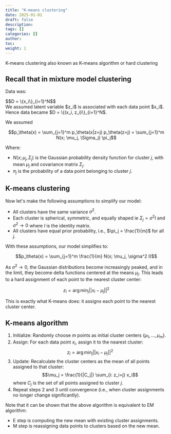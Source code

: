 ```yaml
---
title: "K-means clustering"
date: 2025-01-01
draft: false
description:
tags: []
categories: []
author:
toc:
weight: 1
---
```


K-means clustering also known as K-means algorithm or hard clustering

## Recall that in mixture model clustering

Data was: 
<div class="math-katex">
$$D = \{x_i\}_{i=1}^N$$
</div>
 We assumed latent variable $z_i$ is associated with each data point $x_i$. Hence data became $D = \{(x_i, z_i)\}_{i=1}^N$.

We assumed 
  
  $$p_\theta(x) = \sum_{j=1}^m p_\theta(x|z=j) p_\theta(z=j) = \sum_{j=1}^m N(x; \mu_j, \Sigma_j) \pi_j$$

Where:
- $N(x; \mu_j, \Sigma_j)$ is the Gaussian probability density function for cluster $j$, with mean $\mu_j$ and covariance matrix $\Sigma_j$.
- $\pi_j$ is the probability of a data point belonging to cluster $j$.

## K-means clustering

Now let's make the following assumptions to simplify our model:

- All clusters have the same variance $\sigma^2$.
- Each cluster is spherical, symmetric, and equally shaped ie $\Sigma_j = \sigma^2 I$ and $\sigma^2 \to 0$ where $I$ is the identity matrix.
- All clusters have equal prior probability, i.e., $\pi_j = \frac{1}{m}$ for all $j$.

With these assumptions, our model simplifies to:

$$p_\theta(x) = \sum_{j=1}^m \frac{1}{m} N(x; \mu_j, \sigma^2 I)$$

As $\sigma^2 \to 0$, the Gaussian distributions become increasingly peaked, and in the limit, they become delta functions centered at the means $\mu_j$. This leads to a hard assignment of each point to the nearest cluster center:

$$z_i = \arg\min_j ||x_i - \mu_j||^2$$

This is exactly what K-means does: it assigns each point to the nearest cluster center.

## K-means algorithm


1. Initialize: Randomly choose $m$ points as initial cluster centers $\{\mu_1, ..., \mu_m\}$.
2. Assign: For each data point $x_i$, assign it to the nearest cluster:
   $$z_i = \arg\min_j ||x_i - \mu_j||^2$$
3. Update: Recalculate the cluster centers as the mean of all points assigned to that cluster:
   $$\mu_j = \frac{1}{|C_j|} \sum_{i: z_i=j} x_i$$
   where $C_j$ is the set of all points assigned to cluster $j$.
4. Repeat steps 2 and 3 until convergence (i.e., when cluster assignments no longer change significantly).

Note that it can be shown that the above algorithm is equivalent to EM algorithm:
- E step is computing the new mean with existing cluster assignments.
- M step is reassigning data points to clusters based on the new mean.

